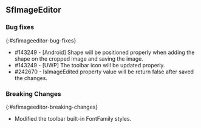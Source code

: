 ## SfImageEditor

### Bug fixes
{:#sfimageeditor-bug-fixes}
* \#143249 - [Android] Shape will be positioned properly when adding the shape on the cropped image and saving the image.
* \#143249 - [UWP] The toolbar icon will be updated properly.
* \#242670 - IsImageEdited property value will be return false after saved the changes.

### Breaking Changes
{:#sfimageeditor-breaking-changes}
* Modified the toolbar built-in FontFamily styles. 


